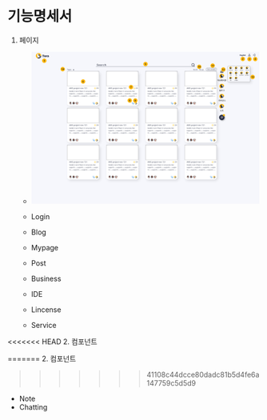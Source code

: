 # 기능명세서



1. 페이지

   - [Main]: ./docs/Mainpage.md	"Main"

     ![Mainpage](.\docs\image\MainPage.png)

     

   - Login

   - Blog

   - Mypage

   - Post

   - Business

   - IDE

   - Lincense

   - Service

<<<<<<< HEAD
2.  컴포넌트

=======
2. 컴포넌트
>>>>>>> 41108c44dcce80dadc81b5d4fe6a147759c5d5d9
   - Note
   - Chatting
